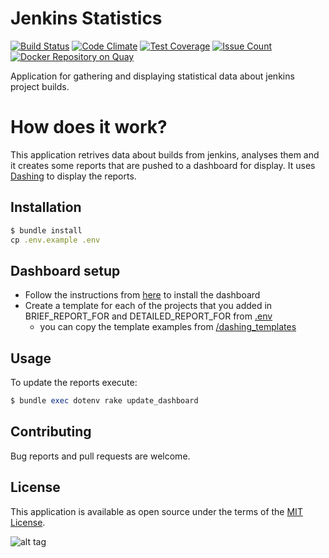 # Jenkins Statistics

[![Build Status](https://travis-ci.org/reevoo/jenkins_statistics.svg?branch=master)](https://travis-ci.org/reevoo/jenkins_statistics)
[![Code Climate](https://codeclimate.com/github/reevoo/jenkins_statistics/badges/gpa.svg)](https://codeclimate.com/github/reevoo/jenkins_statistics)
[![Test Coverage](https://codeclimate.com/github/reevoo/jenkins_statistics/badges/coverage.svg)](https://codeclimate.com/github/reevoo/jenkins_statistics/coverage)
[![Issue Count](https://codeclimate.com/github/reevoo/jenkins_statistics/badges/issue_count.svg)](https://codeclimate.com/github/reevoo/jenkins_statistics)
[![Docker Repository on Quay](https://quay.io/repository/reevoo/jenkins_statistics/status "Docker Repository on Quay")](https://quay.io/repository/reevoo/jenkins_statistics)



Application for gathering and displaying statistical data about jenkins project builds.

# How does it work?
This application retrives data about builds from jenkins, analyses them and it creates some reports that are pushed to a dashboard for display.
It uses [Dashing](http://shopify.github.com/dashing) to display the reports.

## Installation

```ruby
$ bundle install
cp .env.example .env
```

## Dashboard setup
  - Follow the instructions from [here](http://shopify.github.io/dashing/) to install the dashboard
  - Create a template for each of the projects that you added in BRIEF_REPORT_FOR and DETAILED_REPORT_FOR from [.env](.env.example)
    - you can copy the template examples from [/dashing_templates](dashing_templates)

## Usage

To update the reports execute:

```ruby
$ bundle exec dotenv rake update_dashboard
```

## Contributing

Bug reports and pull requests are welcome.

## License

This application is available as open source under the terms of the [MIT License](http://opensource.org/licenses/MIT).

![alt tag](https://raw.githubusercontent.com/reevoo/jenkins_statistics/master/dashing_templates/project_1.png?raw=true)
